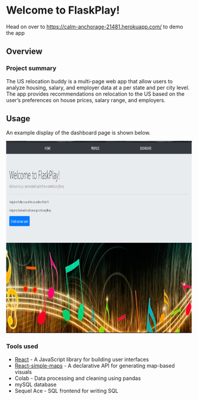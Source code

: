 # Welcome to FlaskPlay!
Head on over to https://calm-anchorage-21481.herokuapp.com/ to demo the app

## Overview

### Project summary

The US relocation buddy is a multi-page web app that allow users to analyze housing, salary, and employer data at a per state and per city level. The app
provides recommendations on relocation to the US based on the user’s preferences on house prices, salary range, and employers.

## Usage

An example display of the dashboard page is shown below.

<p align="center">
  <img width="1050" height="520" src="https://github.com/Viranchi299/FlaskPlay/blob/main/FlaskPlayLandingPage.PNG?raw=true">
</p>


### Tools used

* [React](https://reactjs.org/) - A JavaScript library for building user interfaces
* [React-simple-maps](https://www.react-simple-maps.io/) - A declarative API for generating map-based visuals
* Colab - Data processing and cleaning using pandas
* mySQL database
* Sequel Ace - SQL frontend for writing SQL
